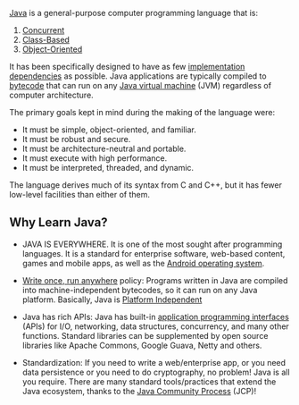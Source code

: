 
[Java](https://en.wikipedia.org/wiki/Java_(programming_language)) is a general-purpose computer programming language that is: 
 1. [Concurrent](https://en.wikipedia.org/wiki/Concurrent_computing) 
 2. [Class-Based](https://en.wikipedia.org/wiki/Class-based_programming)
 3. [Object-Oriented](https://en.wikipedia.org/wiki/Object-oriented_programming)

It has been specifically designed to have as few [implementation dependencies](http://www.java-tips.org/other-api-tips-100035/60-netbeans/1025-what-is-an-implementation-dependency-and-whathowwhen-should-i-use-one.html) as possible. Java applications are typically compiled to [bytecode](https://en.wikipedia.org/wiki/Bytecode) that can run on any [Java virtual machine](https://en.wikipedia.org/wiki/Java_virtual_machine) (JVM) regardless of computer architecture.

The primary goals kept in mind during the making of the language were:

 - It must be simple, object-oriented, and familiar.
 - It must be robust and secure.
 - It must be architecture-neutral and portable.
 - It must execute with high performance.
 - It must be interpreted, threaded, and dynamic.

The language derives much of its syntax from C and C++, but it has fewer low-level facilities than either of them.

## Why Learn Java?

- JAVA IS EVERYWHERE. It is one of the most sought after programming languages. It is a standard for enterprise software, web-based content, games and mobile apps, as well as the [Android operating system](https://developer.android.com/index.html). 

- [Write once, run anywhere](https://en.wikipedia.org/wiki/Write_once,_run_anywhere) policy: Programs written in Java are compiled into machine-independent bytecodes, so it can run on any Java platform. Basically, Java is [Platform Independent](https://en.wikipedia.org/wiki/Cross-platform#Platform-independent_software)

- Java has rich APIs:
Java has built-in [application programming interfaces](https://en.wikipedia.org/wiki/Application_programming_interface) (APIs) for I/O, networking, data structures, concurrency, and many other functions. Standard libraries can be supplemented by open source libraries like Apache Commons, Google Guava, Netty and others.

- Standardization:
If you need to write a web/enterprise app, or you need data persistence or you need to do cryptography, no problem! Java is all you require. There are many standard tools/practices that extend the Java ecosystem, thanks to the [Java Community Process](https://www.jcp.org/en/introduction/overview) (JCP)!
